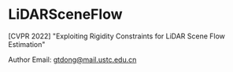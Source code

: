 # LiDARSceneFlow
[CVPR 2022] "Exploiting Rigidity Constraints for LiDAR Scene Flow Estimation"

Author Email: gtdong@mail.ustc.edu.cn

